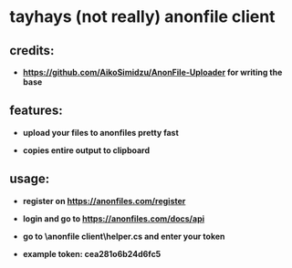 # tayhays (not really) anonfile client

## credits:

- **https://github.com/AikoSimidzu/AnonFile-Uploader for writing the base**

## features:

- **upload your files to anonfiles pretty fast**

- **copies entire output to clipboard**

## usage:

- **register on https://anonfiles.com/register**

- **login and go to https://anonfiles.com/docs/api**

- **go to \anonfile client\helper.cs and enter your token**

- **example token: cea281o6b24d6fc5**
